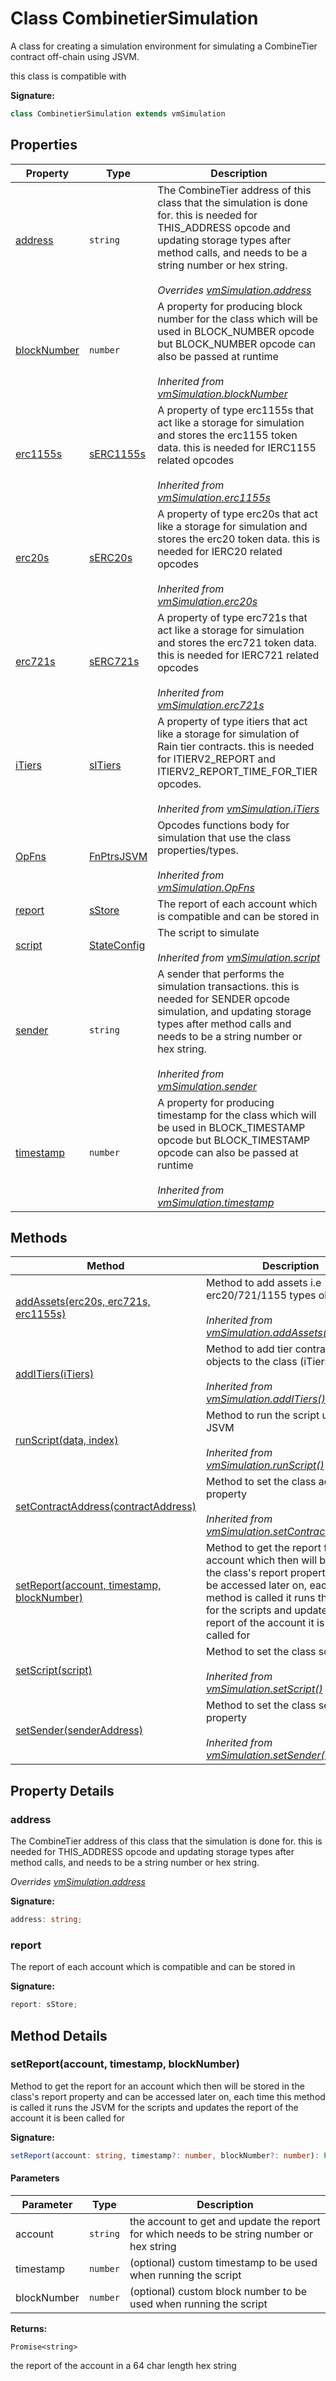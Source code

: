 
# Class CombinetierSimulation

A class for creating a simulation environment for simulating a CombineTier contract off-chain using JSVM.

this class is compatible with

<b>Signature:</b>

```typescript
class CombinetierSimulation extends vmSimulation 
```

## Properties

|  Property | Type | Description |
|  --- | --- | --- |
|  [address](./combinetiersimulation.md#address-property) | `string` | The CombineTier address of this class that the simulation is done for. this is needed for THIS\_ADDRESS opcode and updating storage types after method calls, and needs to be a string number or hex string.<br></br>*Overrides [vmSimulation.address](./vmsimulation.md#address-property)* |
|  [blockNumber](./vmsimulation.md#blockNumber-property) | `number` | A property for producing block number for the class which will be used in BLOCK\_NUMBER opcode but BLOCK\_NUMBER opcode can also be passed at runtime<br></br>*Inherited from [vmSimulation.blockNumber](./vmsimulation.md#blockNumber-property)* |
|  [erc1155s](./vmsimulation.md#erc1155s-property) | [sERC1155s](../interfaces/serc1155s.md) | A property of type erc1155s that act like a storage for simulation and stores the erc1155 token data. this is needed for IERC1155 related opcodes<br></br>*Inherited from [vmSimulation.erc1155s](./vmsimulation.md#erc1155s-property)* |
|  [erc20s](./vmsimulation.md#erc20s-property) | [sERC20s](../interfaces/serc20s.md) | A property of type erc20s that act like a storage for simulation and stores the erc20 token data. this is needed for IERC20 related opcodes<br></br>*Inherited from [vmSimulation.erc20s](./vmsimulation.md#erc20s-property)* |
|  [erc721s](./vmsimulation.md#erc721s-property) | [sERC721s](../interfaces/serc721s.md) | A property of type erc721s that act like a storage for simulation and stores the erc721 token data. this is needed for IERC721 related opcodes<br></br>*Inherited from [vmSimulation.erc721s](./vmsimulation.md#erc721s-property)* |
|  [iTiers](./vmsimulation.md#iTiers-property) | [sITiers](../interfaces/sitiers.md) | A property of type itiers that act like a storage for simulation of Rain tier contracts. this is needed for ITIERV2\_REPORT and ITIERV2\_REPORT\_TIME\_FOR\_TIER opcodes.<br></br>*Inherited from [vmSimulation.iTiers](./vmsimulation.md#iTiers-property)* |
|  [OpFns](./vmsimulation.md#OpFns-property) | [FnPtrsJSVM](../interfaces/fnptrsjsvm.md) | Opcodes functions body for simulation that use the class properties/types.<br></br>*Inherited from [vmSimulation.OpFns](./vmsimulation.md#OpFns-property)* |
|  [report](./combinetiersimulation.md#report-property) | [sStore](../interfaces/sstore.md) | The report of each account which is compatible and can be stored in |
|  [script](./vmsimulation.md#script-property) | [StateConfig](../interfaces/stateconfig.md) | The script to simulate<br></br>*Inherited from [vmSimulation.script](./vmsimulation.md#script-property)* |
|  [sender](./vmsimulation.md#sender-property) | `string` | A sender that performs the simulation transactions. this is needed for SENDER opcode simulation, and updating storage types after method calls and needs to be a string number or hex string.<br></br>*Inherited from [vmSimulation.sender](./vmsimulation.md#sender-property)* |
|  [timestamp](./vmsimulation.md#timestamp-property) | `number` | A property for producing timestamp for the class which will be used in BLOCK\_TIMESTAMP opcode but BLOCK\_TIMESTAMP opcode can also be passed at runtime<br></br>*Inherited from [vmSimulation.timestamp](./vmsimulation.md#timestamp-property)* |

## Methods

|  Method | Description |
|  --- | --- |
|  [addAssets(erc20s, erc721s, erc1155s)](./vmsimulation.md#addAssets-method-1) | Method to add assets i.e erc20/721/1155 types objects<br></br>*Inherited from [vmSimulation.addAssets()](./vmsimulation.md#addAssets-method-1)* |
|  [addITiers(iTiers)](./vmsimulation.md#addITiers-method-1) | Method to add tier contract types objects to the class (iTiers)<br></br>*Inherited from [vmSimulation.addITiers()](./vmsimulation.md#addITiers-method-1)* |
|  [runScript(data, index)](./vmsimulation.md#runScript-method-1) | Method to run the script using JSVM<br></br>*Inherited from [vmSimulation.runScript()](./vmsimulation.md#runScript-method-1)* |
|  [setContractAddress(contractAddress)](./vmsimulation.md#setContractAddress-method-1) | Method to set the class address property<br></br>*Inherited from [vmSimulation.setContractAddress()](./vmsimulation.md#setContractAddress-method-1)* |
|  [setReport(account, timestamp, blockNumber)](./combinetiersimulation.md#setReport-method-1) | Method to get the report for an account which then will be stored in the class's report property and can be accessed later on, each time this method is called it runs the JSVM for the scripts and updates the report of the account it is been called for |
|  [setScript(script)](./vmsimulation.md#setScript-method-1) | Method to set the class script<br></br>*Inherited from [vmSimulation.setScript()](./vmsimulation.md#setScript-method-1)* |
|  [setSender(senderAddress)](./vmsimulation.md#setSender-method-1) | Method to set the class sender property<br></br>*Inherited from [vmSimulation.setSender()](./vmsimulation.md#setSender-method-1)* |

## Property Details

<a id="address-property"></a>

### address

The CombineTier address of this class that the simulation is done for. this is needed for THIS\_ADDRESS opcode and updating storage types after method calls, and needs to be a string number or hex string.

*Overrides [vmSimulation.address](./vmsimulation.md#address-property)*

<b>Signature:</b>

```typescript
address: string;
```

<a id="report-property"></a>

### report

The report of each account which is compatible and can be stored in

<b>Signature:</b>

```typescript
report: sStore;
```

## Method Details

<a id="setReport-method-1"></a>

### setReport(account, timestamp, blockNumber)

Method to get the report for an account which then will be stored in the class's report property and can be accessed later on, each time this method is called it runs the JSVM for the scripts and updates the report of the account it is been called for

<b>Signature:</b>

```typescript
setReport(account: string, timestamp?: number, blockNumber?: number): Promise<string>;
```

#### Parameters

|  Parameter | Type | Description |
|  --- | --- | --- |
|  account | `string` | the account to get and update the report for which needs to be string number or hex string |
|  timestamp | `number` | (optional) custom timestamp to be used when running the script |
|  blockNumber | `number` | (optional) custom block number to be used when running the script |

<b>Returns:</b>

`Promise<string>`

the report of the account in a 64 char length hex string

